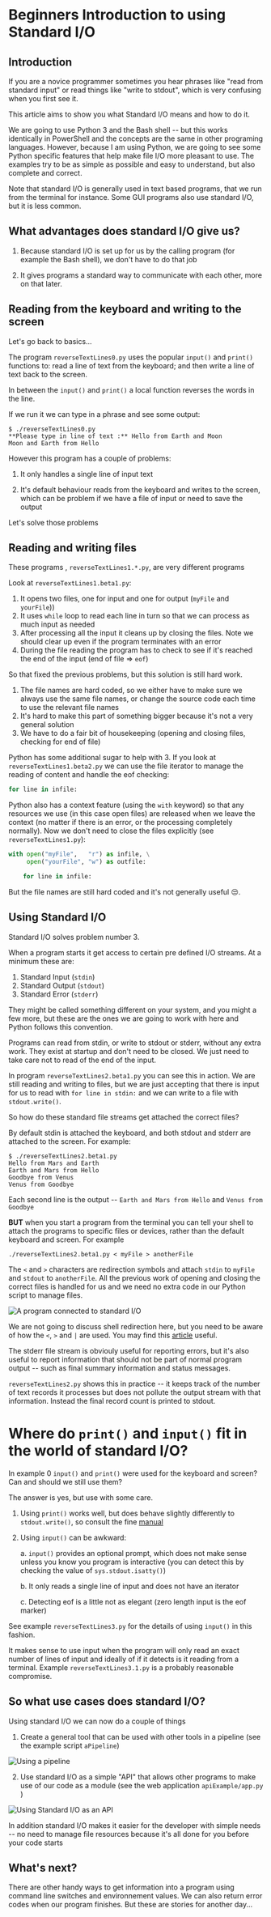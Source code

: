 # Beginners Introduction to using Standard I/O

## Introduction

If you are a novice programmer sometimes you hear phrases like "read from standard input"
or read things like "write to stdout",
which is very confusing when you first see it.

This article aims to show you what Standard I/O means and how to do it.

We are going to use Python 3 and the Bash shell -- but this works identically
in PowerShell and the concepts are the same in other programing languages.
However, because I am using Python, we are going to
see some Python specific features that help make file I/O more pleasant to use. The examples
try to be as simple as possible and easy to understand, but also complete and correct.

Note that standard I/O is generally used in text based programs, that we run
from the terminal for instance. Some GUI programs also use standard I/O, but it is less
common.

## What advantages does standard I/O give us?

1. Because standard I/O is set up for us by the calling program (for example the Bash shell),
we don't have to do that job

2. It gives programs a standard way to communicate with each other, more on that later.

## Reading from the keyboard and writing to the screen

Let's go back to basics...

The program `reverseTextLines0.py` uses the popular `input()` and `print()` functions
to: read a line of text from the keyboard; and then write a line of text back to the screen.

In between the `input()` and `print()` a local function reverses the words in the line.

If we run it we can type in a phrase and see some output:

```
$ ./reverseTextLines0.py 
**Please type in line of text :** Hello from Earth and Moon
Moon and Earth from Hello
```

However this program has a couple of problems:

1. It only handles a single line of input text

2. It's default behaviour reads from the keyboard and writes to the screen, which can be problem if we have a file of input or
need to save the output

Let's solve those problems

## Reading and writing files

These programs , `reverseTextLines1.*.py`, are very different programs

Look at `reverseTextLines1.beta1.py`:

1. It opens two files, one for input and one for output (`myFile` and `yourFile`))
2. It uses `while` loop to read each line in turn so that we can process as much input as needed
3. After processing all the input it cleans up by closing the files. Note we should clear up even if the program terminates with an error
4. During the file reading the program has to check to see if it's reached the end of the input (end of file => `eof`)

So that fixed the previous problems, but this solution is still hard work.

1. The file names are hard coded, so we either have to make sure we always use the same file names, or change
the source code each time to use the relevant file names
2. It's hard to make this part of something bigger because it's not a very general solution
3. We have to do a fair bit of housekeeping (opening and closing files, checking for end of file)

Python has some additional sugar to help with 3. If you look at `reverseTextLines1.beta2.py` we can use the file
iterator to manage the reading of content and handle the eof checking:

```python
for line in infile:
```

Python also has a context feature (using the `with` keyword) so that any resources we use (in this case open files)
are released when we leave the context (no matter if there is an error, or the processing completely normally).
Now we don't need to close the files explicitly (see `reverseTextLines1.py`):

```python
with open("myFile",   "r") as infile, \
     open("yourFile", "w") as outfile:

    for line in infile:
```

But the file names are still hard coded and it's not generally useful 😒.

## Using Standard I/O

Standard I/O solves problem number 3.

When a program starts it get access to certain pre defined I/O streams. At a minimum these are:

1. Standard Input (`stdin`)
2. Standard Output (`stdout`)
3. Standard Error (`stderr`)

<!-- Show image-->

They might be called something different on your system, and you might a few more, but these are the ones we are going
to work with here and Python follows this convention.

Programs can read from stdin, or write to stdout or stderr, without any extra work. They exist at startup and don't need to be closed.
We just need to take care not to read of the end of the input.

In program `reverseTextLines2.beta1.py` you can see this in action. We are still reading and writing to files, but we
are just accepting that there is input for us to read with `for line in stdin:` and we can write to a file with `stdout.write()`.

So how do these standard file streams get attached the correct files?

By default stdin is attached the keyboard, and both stdout and stderr are attached to the screen. For example:

```shell
$ ./reverseTextLines2.beta1.py 
Hello from Mars and Earth
Earth and Mars from Hello
Goodbye from Venus
Venus from Goodbye
```

Each second line is the output -- `Earth and Mars from Hello` and `Venus from Goodbye`


**BUT** when you start a program from the terminal you can tell your shell to attach the programs to specific files or devices, rather than
the default keyboard and screen. For example

```
./reverseTextLines2.beta1.py < myFile > anotherFile
```

The `<` and `>` characters are redirection symbols and attach `stdin` to `myFile` and `stdout` to `anotherFile`.
All the previous work of opening and closing the correct files is handled for us and we need no extra code in our
Python script to manage files.

![A program connected to standard I/O](https://raw.githubusercontent.com/alecthegeek/Intro2/master/stdio/stdioDiagram.png "A program connected to stdio")

We are not going to discuss shell redirection here, but you need to be aware of how the `<`, `>` and `|` are used.
You may find this [article](https://www.tldp.org/LDP/abs/html/io-redirection.html) useful.

The stderr file stream is obviouly useful for reporting errors, but it's also useful to report information
that should not be part of normal program output -- such as final summary information and status messages.

`reverseTextLines2.py` shows this in practice -- it keeps track of the number of text records it processes but
does not pollute the output stream with that information. Instead the final record count is printed to stdout.

# Where do `print()` and `input()` fit in the world of standard I/O?

In example 0 `input()` and `print()` were used for the keyboard and screen? Can and should we still use them?

The answer is yes, but use with some care.

1. Using `print()` works well, but does behave slightly differently to `stdout.write()`, so consult the fine [manual](https://docs.python.org/3/library/functions.html#print)

2. Using `input()` can be awkward:

    a. `input()`  provides an optional prompt, which does not make sense unless you know you program is interactive
    (you can detect this by checking the value of `sys.stdout.isatty()`)

    b. It only reads a single line of input and does not have an iterator

    c. Detecting eof is a little not as elegant (zero length input is the eof marker)

See example `reverseTextLines3.py` for the details of using `input()` in this fashion.

It makes sense to use input when the program will only read an exact number of lines of input and ideally of if it detects is it reading
from a terminal. Example `reverseTextLines3.1.py` is a probably reasonable compromise.

## So what use cases does standard I/O?

Using standard I/O we can now do a couple of things

1. Create a general tool that can be used with other tools in a pipeline (see the example script `aPipeline`)

![Using a pipeline](https://raw.githubusercontent.com/alecthegeek/Intro2/master/stdio/pipesDiagram.png "Using a pipeline")

2. Use standard I/O as a simple "API" that allows other programs to make use of our code as a module (see the web application `apiExample/app.py` )

![Using Standard I/O as an API](https://raw.githubusercontent.com/alecthegeek/Intro2/master/stdio/APIcalls.png "Using stdio as an API mechanism")

In addition standard I/O makes it easier for the developer with simple needs -- no need to manage file resources because it's all done for you
before your code starts

## What's next?

There are other handy ways to get information into a program using command line switches and environnement values. We can also return error codes when
our program finishes. But these are stories for another day...